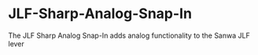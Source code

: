 # JLF-Sharp-Analog-Snap-In
The JLF Sharp Analog Snap-In adds analog functionality to the Sanwa JLF lever

